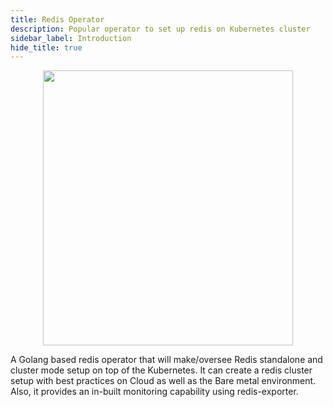```yaml
---
title: Redis Operator
description: Popular operator to set up redis on Kubernetes cluster
sidebar_label: Introduction
hide_title: true
---
```


<p align="center">
  <img src="../../img/logo.svg" height="440" width="400"/>
</p>

A Golang based redis operator that will make/oversee Redis standalone and cluster mode setup on top of the Kubernetes. It can create a redis cluster setup with best practices on Cloud as well as the Bare metal environment. Also, it provides an in-built monitoring capability using redis-exporter.

